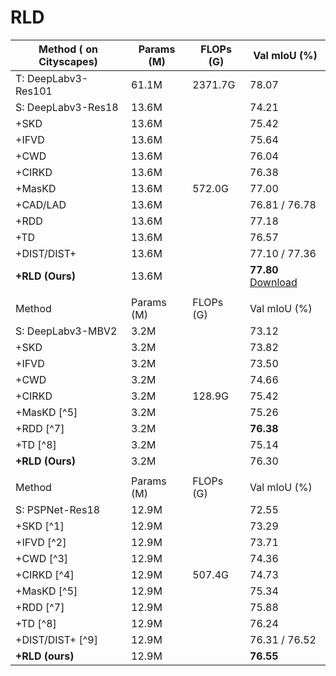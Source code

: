 # RLD 
| Method   ( on Cityscapes)                              | Params (M) | FLOPs (G) | Val mIoU (%) |
|--------------------------------------|------------|-----------|--------------|
| T: DeepLabv3-Res101                  | 61.1M      | 2371.7G   | 78.07        |
| S: DeepLabv3-Res18                   | 13.6M      |           | 74.21        |
| +SKD                 | 13.6M      |           | 75.42        |
| +IFVD               | 13.6M      |           | 75.64        |
| +CWD                | 13.6M      |           | 76.04        |
| +CIRKD               | 13.6M      |           | 76.38        |
| +MasKD                 | 13.6M      | 572.0G    | 77.00        |
| +CAD/LAD               | 13.6M      |           | 76.81 / 76.78|
| +RDD                | 13.6M      |           | 77.18        |
| +TD                    | 13.6M      |           | 76.57        |
| +DIST/DIST+         | 13.6M      |           | 77.10 / 77.36|
| **+RLD (Ours)**                      | 13.6M      |           | **77.80** [Download](https://pan.baidu.com/s/1XUoRtbWqAgO83Lu6Zy_nsw)   |
|||||
| Method                                 | Params (M) | FLOPs (G) | Val mIoU (%) |
| S: DeepLabv3-MBV2                    | 3.2M       |           | 73.12        |
| +SKD                | 3.2M       |           | 73.82        |
| +IFVD                | 3.2M       |           | 73.50        |
| +CWD              | 3.2M       |           | 74.66        |
| +CIRKD               | 3.2M       | 128.9G    | 75.42        |
| +MasKD [^5]             | 3.2M       |           | 75.26        |
| +RDD [^7]                | 3.2M       |           | **76.38**    |
| +TD [^8]                   | 3.2M       |           | 75.14        |
| **+RLD (Ours)**                      | 3.2M       |           | 76.30        |
|||||
| Method                                 | Params (M) | FLOPs (G) | Val mIoU (%) |
| S: PSPNet-Res18                      | 12.9M      |           | 72.55        |
| +SKD [^1]                | 12.9M      |           | 73.29        |
| +IFVD [^2]                | 12.9M      |           | 73.71        |
| +CWD [^3]                  | 12.9M      |           | 74.36        |
| +CIRKD [^4]               | 12.9M      | 507.4G    | 74.73        |
| +MasKD [^5]                | 12.9M      |           | 75.34        |
| +RDD [^7]                 | 12.9M      |           | 75.88        |
| +TD [^8]                 | 12.9M      |           | 76.24        |
| +DIST/DIST+ [^9]          | 12.9M      |           | 76.31 / 76.52|
| **+RLD (ours)**                      | 12.9M      |           | **76.55**    |

